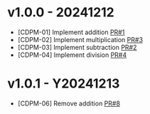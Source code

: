 # v1.0.0 - 20241212
* [CDPM-01] Implement addition [PR#1](https://github.com/onigiri716/124CDPM02_BuiQuocHuy/pull/1)
* [CDPM-02] Implement multiplication [PR#3](https://github.com/onigiri716/124CDPM02_BuiQuocHuy/pull/2)
* [CDPM-03] Implement subtraction [PR#2](https://github.com/onigiri716/B124CDPM02_BuiQuocHuy/pull/3)
* [CDPM-04] Implement division [PR#4](https://github.com/onigiri716/124CDPM02_BuiQuocHuy/pull/4)

# v1.0.1 - Y20241213
* [CDPM-06] Remove addition [PR#8](https://github.com/onigiri716/124CDPM02_BuiQuocHuy/pull/8)
